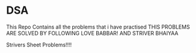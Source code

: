 # DSA
This Repo Contains all the problems that i have practised
THIS PROBLEMS ARE SOLVED BY FOLLOWING LOVE BABBAR! AND STRIVER BHAIYAA


Strivers Sheet Problems!!!!
